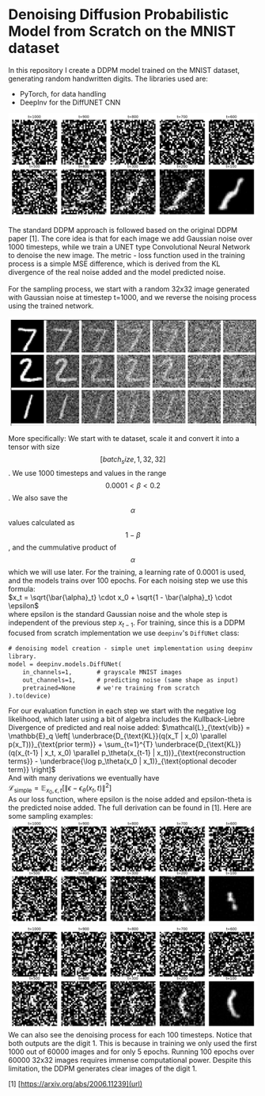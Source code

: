# Denoising Diffusion Probabilistic Model from Scratch on the MNIST dataset

In this repository I create a DDPM model trained on the MNIST dataset, generating random handwritten digits. 
The libraries used are:

- PyTorch, for data handling
- DeepInv for the DiffUNET CNN


![image](resources/Fig_1.png)

The standard DDPM approach is followed based on the original DDPM paper [1]. The core idea is that for each image we add Gaussian noise over 1000 timesteps, while we train a UNET type Convolutional Neural Network to denoise the new image. The metric - loss function used in the training process is a simple MSE difference, which is derived from the KL divergence of the real noise added and the model predicted noise. 
<br>  
For the sampling process, we start with a random 32x32 image generated with Gaussian noise at timestep t=1000, and we reverse the noising process using the trained network.

![image](resources/Fig_0.png)

More specifically:
 We start with te dataset, scale it and convert it into a tensor with size $$[batch_size, 1, 32, 32]$$. We use 1000 timesteps and values in the range $$0.0001 < β < 0.2$$. We also save the $$α$$ values calculated as $$1 - β$$, and the cummulative product of $$α$$ which we will use later. For the training, a learning rate of 0.0001 is used, and the models trains over 100 epochs. For each noising step we use this formula:
 <br> $`x_t = \sqrt{\bar{\alpha}_t} \cdot x_0 + \sqrt{1 - \bar{\alpha}_t} \cdot \epsilon`$<br>
where epsilon is the standard Gaussian noise and the whole step is independent of the previous step $x_{t-1}$.
For training, since this is a DDPM focused from scratch implementation we use ```deepinv```'s ```DiffUNet``` class:
```
# denoising model creation - simple unet implementation using deepinv library.
model = deepinv.models.DiffUNet(
    in_channels=1,       # grayscale MNIST images
    out_channels=1,      # predicting noise (same shape as input)
    pretrained=None      # we're training from scratch
).to(device)
```
For our evaluation function in each step we start with the negative log likelihood, which later using a bit of algebra includes the Kullback-Liebre Divergence of predicted and real noise added:
$`\mathcal{L}_{\text{vlb}} = \mathbb{E}_q \left[ \underbrace{D_{\text{KL}}(q(x_T | x_0) \parallel p(x_T))}_{\text{prior term}} + \sum_{t=1}^{T} \underbrace{D_{\text{KL}}(q(x_{t-1} | x_t, x_0) \parallel p_\theta(x_{t-1} | x_t))}_{\text{reconstruction terms}} - \underbrace{\log p_\theta(x_0 | x_1)}_{\text{optional decoder term}} \right]`$<br>
And with many derivations we eventually have<br>
$`\mathcal{L}_{\text{simple}} = \mathbb{E}_{x_0, \epsilon, t} \left[ \left\| \epsilon - \epsilon_\theta(x_t, t) \right\|^2 \right]`$<br>
As our loss function, where epsilon is the noise added and epsilon-theta is the predicted noise added. The full derivation can be found in [1].
Here are some sampling examples:
![image](resources/Fig_2.png)
![image](resources/Fig_3.png)
We can also see the denoising process for each 100 timesteps. Notice
that both outputs are the digit 1. This is because in training we only used
the first 1000 out of 60000 images and for only 5 epochs. Running 100 epochs
over 60000 32x32 images requires immense computational power. 
Despite this limitation, the DDPM generates clear images of the digit 1.

[1] [https://arxiv.org/abs/2006.11239](url)

